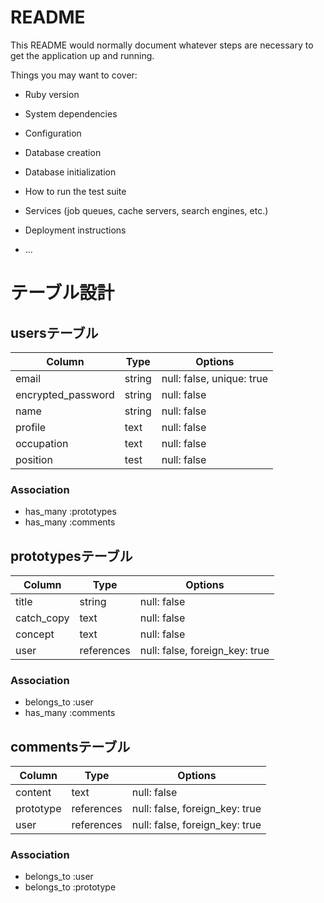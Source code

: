 # README

This README would normally document whatever steps are necessary to get the
application up and running.

Things you may want to cover:

* Ruby version

* System dependencies

* Configuration

* Database creation

* Database initialization

* How to run the test suite

* Services (job queues, cache servers, search engines, etc.)

* Deployment instructions

* ...

# テーブル設計

## usersテーブル

|Column            |Type  |Options                  |
|------------------|------|-------------------------|
|email             |string|null: false, unique: true|
|encrypted_password|string|null: false              |
|name              |string|null: false              |
|profile           |text  |null: false              |
|occupation        |text  |null: false              |
|position          |test  |null: false              |

### Association

- has_many :prototypes 
- has_many :comments

## prototypesテーブル

|Column    |Type      |Options                       |
|----------|----------|------------------------------|
|title     |string    |null: false                   |
|catch_copy|text      |null: false                   |
|concept   |text      |null: false                   |
|user      |references|null: false, foreign_key: true|

### Association

- belongs_to :user
- has_many :comments

## commentsテーブル

|Column   |Type      |Options                       |
|---------|----------|------------------------------|
|content  |text      |null: false                   |
|prototype|references|null: false, foreign_key: true|
|user     |references|null: false, foreign_key: true|

### Association

- belongs_to :user
- belongs_to :prototype